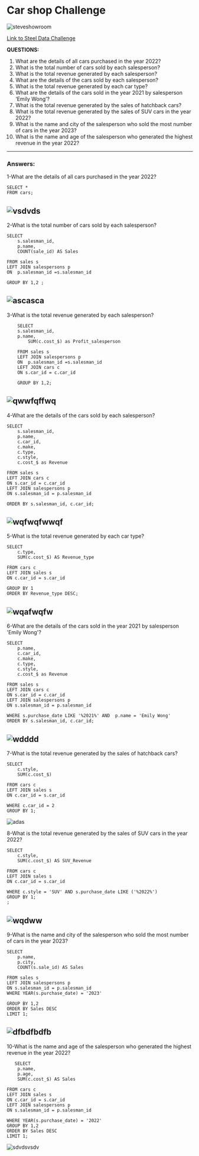 #  Car shop Challenge

![steveshowroom](https://github.com/mfernandezcean/Challenge_1_SteelData/assets/105746149/3178b4d0-c74b-4f7c-aa47-ca4518fa1c9c)


[Link to Steel Data Challenge](https://steeldata.org.uk/sql1.html)



**QUESTIONS:**
 1. What are the details of all cars purchased in the year 2022?
 2. What is the total number of cars sold by each salesperson?
 3. What is the total revenue generated by each salesperson?
 4. What are the details of the cars sold by each salesperson?
 5. What is the total revenue generated by each car type?
 6.  What are the details of the cars sold in the year 2021 by salesperson ‘Emily Wong’?
 7. What is the total revenue generated by the sales of hatchback cars?
 8. What is the total revenue generated by the sales of SUV cars in the year 2022?
 9. What is the name and city of the salesperson who sold the most number of cars in the year 2023?
 10. What is the name and age of the salesperson who generated the highest revenue in the year 2022?
---

### Answers:

1-What are the details of all cars purchased in the year 2022?

    SELECT * 
    FROM cars;

![vsdvds](https://github.com/mfernandezcean/Challenge_1_SteelData/assets/105746149/55a6ad29-004e-46a4-91e1-7ec8cec0f7fa)
--

2-What is the total number of cars sold by each salesperson?

    SELECT 
    	s.salesman_id,
    	p.name,
    	COUNT(sale_id) AS Sales
     
    FROM sales s 
    LEFT JOIN salespersons p
    ON  p.salesman_id =s.salesman_id
    
    GROUP BY 1,2 ;

![ascasca](https://github.com/mfernandezcean/Challenge_1_SteelData-MySQL-/assets/105746149/deac8fdc-854a-4dca-9b6c-f47ae200f212)
--
3-What is the total revenue generated by each salesperson?

        SELECT  
		s.salesman_id,
		p.name,
        	SUM(c.cost_$) as Profit_salesperson
        
        FROM sales s 
        LEFT JOIN salespersons p
        ON  p.salesman_id =s.salesman_id
        LEFT JOIN cars c
        ON s.car_id = c.car_id
        
        GROUP BY 1,2;

![qwwfqffwq](https://github.com/mfernandezcean/Challenge_1_SteelData-MySQL-/assets/105746149/360ac4ed-ed83-4de9-8b44-fc0183d434fd)
--
4-What are the details of the cars sold by each salesperson?

    SELECT
    	s.salesman_id,
    	p.name, 
    	c.car_id,
    	c.make,
    	c.type,
    	c.style,
    	c.cost_$ as Revenue
    
    FROM sales s
    LEFT JOIN cars c
    ON s.car_id = c.car_id
    LEFT JOIN salespersons p
    ON s.salesman_id = p.salesman_id
    
    ORDER BY s.salesman_id, c.car_id;

![wqfwqfwwqf](https://github.com/mfernandezcean/Challenge_1_SteelData-MySQL-/assets/105746149/cb4a17f6-7d27-4b46-b1f1-b4cf7466cd00)
--

5-What is the total revenue generated by each car type?

    SELECT 
    	c.type,
    	SUM(c.cost_$) AS Revenue_type
    
    FROM cars c
    LEFT JOIN sales s
    ON c.car_id = s.car_id
    
    GROUP BY 1
    ORDER BY Revenue_type DESC;

![wqafwqfw](https://github.com/mfernandezcean/Challenge_1_SteelData-MySQL-/assets/105746149/398cd33c-9e83-44ca-a44b-8538c7847f37)
--

6-What are the details of the cars sold in the year 2021 by salesperson 'Emily Wong'? 

    SELECT 
    	p.name, 
    	c.car_id,
    	c.make,
    	c.type,
    	c.style,
    	c.cost_$ as Revenue
    
    FROM sales s
    LEFT JOIN cars c
    ON s.car_id = c.car_id
    LEFT JOIN salespersons p
    ON s.salesman_id = p.salesman_id
   
    WHERE s.purchase_date LIKE '%2021%' AND  p.name = 'Emily Wong'
    ORDER BY s.salesman_id, c.car_id;

![wdddd](https://github.com/mfernandezcean/Challenge_1_SteelData-MySQL-/assets/105746149/3eaa7227-2c6b-4b8c-b922-9c49443e1ad4)
--

7-What is the total revenue generated by the sales of hatchback cars?

    SELECT 
    	c.style,
    	SUM(c.cost_$)
    
    FROM cars c
    LEFT JOIN sales s
    ON c.car_id = s.car_id
    
    WHERE c.car_id = 2
    GROUP BY 1;

![adas](https://github.com/mfernandezcean/Challenge_1_SteelData-MySQL-/assets/105746149/a797739f-2e90-4963-bc21-50c99f4be9d1)


8-What is the total revenue generated by the sales of SUV cars in the year 2022?

    SELECT 
    	c.style,
    	SUM(c.cost_$) AS SUV_Revenue
    
    FROM cars c
    LEFT JOIN sales s
    ON c.car_id = s.car_id
   
    WHERE c.style = 'SUV' AND s.purchase_date LIKE ('%2022%')
    GROUP BY 1; 
    ;

![wqdww](https://github.com/mfernandezcean/Challenge_1_SteelData-MySQL-/assets/105746149/02d3d29a-ce62-4517-922e-6f79d4fe1103)
--

9-What is the name and city of the salesperson who sold the most number of cars in the year 2023?

    SELECT
    	p.name,
    	p.city,
    	COUNT(s.sale_id) AS Sales
    
    FROM sales s
    LEFT JOIN salespersons p
    ON s.salesman_id = p.salesman_id
    WHERE YEAR(s.purchase_date) = '2023' 
    
    GROUP BY 1,2
    ORDER BY Sales DESC
    LIMIT 1;

![dfbdfbdfb](https://github.com/mfernandezcean/Challenge_1_SteelData-MySQL-/assets/105746149/f953a165-7dc5-4281-9161-285abfcf7bb1)
--

10-What is the name and age of the salesperson who generated the highest revenue in the year 2022?

       SELECT 
    	p.name,
    	p.age,
    	SUM(c.cost_$) AS Sales
    
    FROM cars c
    LEFT JOIN sales s
    ON c.car_id = s.car_id
    LEFT JOIN salespersons p
    ON s.salesman_id = p.salesman_id
    
    WHERE YEAR(s.purchase_date) = '2022'
    GROUP BY 1,2
    ORDER BY Sales DESC 
    LIMIT 1;

![sdvdsvsdv](https://github.com/mfernandezcean/Challenge_1_SteelData-MySQL-/assets/105746149/0a5e227c-72d2-4956-935a-2e7aaddac728)
